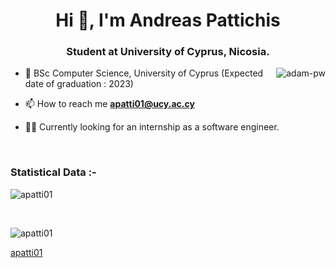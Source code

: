 <h1 align="center">Hi 👋, I'm Andreas Pattichis</h1>
<h3 align="center">Student at University of Cyprus, Nicosia.</h3>

<p><img align="right" src="https://github.com/Adam-pw/Adam-pw/blob/main/animation_500_kxa883sd.gif" alt="adam-pw" /></p>


- 🌱 BSc Computer Science, University of Cyprus (Expected date of graduation : 2023) 

- 📫 How to reach me **apatti01@ucy.ac.cy**

- 🧑‍💼 Currently looking for an internship as a software engineer.

<br>

<h3>Statistical Data :-</h3>
<p><img align="center"
    src="https://github-readme-stats.vercel.app/api/top-langs?username=apatti01&show_icons=true&locale=en&bg_color=0d1117&text_color=ffffff&layout=compact"
    alt="apatti01" 
    bg_color=#808080/></p>

<br>

<p><img align="center" src="https://github-readme-streak-stats.herokuapp.com/?user=apatti01&theme=dark&background=0d1117&date_format=M%20j%5B%2C%20Y%5D" alt="apatti01" /></p>

[apatti01](https://github.com/apatti01)
